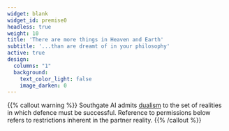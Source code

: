 ```yaml
---
widget: blank
widget_id: premise0
headless: true
weight: 10
title: 'There are more things in Heaven and Earth'
subtitle: '...than are dreamt of in your philosophy'
active: true
design:
  columns: "1"
  background:
    text_color_light: false
    image_darken: 0
---
```

{{% callout warning %}}
Southgate AI admits [dualism](https://en.wikipedia.org/wiki/Mind%E2%80%93body_dualism) to the set of realities in which defence must be successful.
Reference to permissions below refers to restrictions inherent in the partner reality.
{{% /callout %}}
